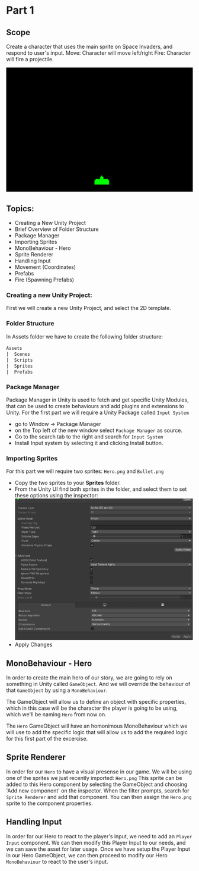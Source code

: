 # Part 1
## Scope
Create a character that uses the main sprite on Space Invaders, and respond to user's input.
Move: Character will move left/right
Fire: Character will fire a projectile.

![part 1 scope](https://github.com/osobytes/SpaceInvaders/blob/master/Tutorial/Part1_Scope.gif)

## Topics:
* Creating a New Unity Project
* Brief Overview of Folder Structure
* Package Manager
* Importing Sprites
* MonoBehaviour - Hero
* Sprite Renderer
* Handling Input
* Movement (Coordinates)
* Prefabs
* Fire (Spawning Prefabs)


### Creating a new Unity Project:
First we will create a new Unity Project, and select the 2D template.

### Folder Structure
In Assets folder we have to create the following folder structure:

```
Assets
|  Scenes
|  Scripts
|  Sprites
|  Prefabs
```

### Package Manager
Package Manager in Unity is used to fetch and get specific Unity Modules, that can be used to create behaviours and add plugins and extensions to Unity.
For the first part we will require a Unity Package called `Input System`

* go to Window -> Package Manager
* on the Top left of the new window select `Package Manager` as source.
* Go to the search tab to the right and search for `Input System`
* Install Input system by selecting it and clicking Install button.

### Importing Sprites
For this part we will require two sprites: `Hero.png` and `Bullet.png`
* Copy the two sprites to your **Sprites** folder.
* From the Unity UI find both sprites in the folder, and select them to set these options using the inspector:
![sprites config](https://github.com/osobytes/SpaceInvaders/blob/master/Tutorial/sprite_setup.png)
* Apply Changes

## MonoBehaviour - Hero
In order to create the main hero of our story, we are going to rely on something in Unity called `GameObject`.
And we will override the behaviour of that `GameObject` by using a `MonoBehaviour`.

The GameObject will allow us to define an object with specific properties, which in this case will be the character the player is going to be using, which we'll be naming `Hero` from now on.

The `Hero` GameObject will have an homonimous MonoBehaviour which we will use to add the specific logic that will allow us to add the required logic for
this first part of the excercise.

## Sprite Renderer
In order for our `Hero` to have a visual presense in our game. We will be using one of the sprites we just recently imported: `Hero.png`
This sprite can be added to this Hero component by selecting the GameObject and choosing 'Add new component' on the inspector.
When the filter prompts, search for `Sprite Renderer` and add that component. You can then assign the `Hero.png` sprite to the component properties.

## Handling Input
In order for our Hero to react to the player's input, we need to add an `Player Input` component.
We can then modify this Player Input to our needs, and we can save the asset for later usage.
Once we have setup the Player Input in our Hero GameObject, we can then proceed to modify our Hero `MonoBehaviour` to react
to the user's input.